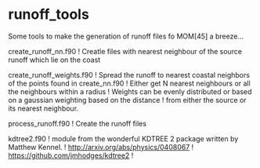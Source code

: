 # runoff_tools
Some tools to make the generation of runoff files fo MOM[45] a breeze...

create_runoff_nn.f90     ! Creatle files with nearest neighbour of the source runoff which lie on the coast

create_runoff_weights.f90 ! Spread the runoff to nearest coastal neighbors of the points found in create_nn.f90
                          ! Either get N nearest neighbours or all the neighbours within a radius
                          ! Weights can be evenly distributed or based on a gaussian weighting based on the distance
                          ! from either the source or its nearest neighbour.

process_runoff.f90        ! Create the runoff files

kdtree2.f90               ! module from the wonderful KDTREE 2 package written by Matthew Kennel.
                          ! http://arxiv.org/abs/physics/0408067
                          ! https://github.com/jmhodges/kdtree2
                          ! 
